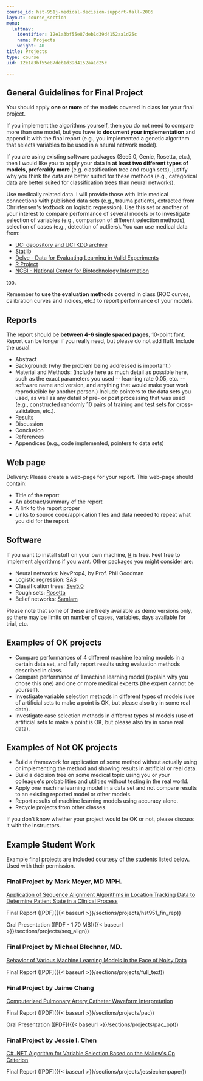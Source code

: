 ```yaml
---
course_id: hst-951j-medical-decision-support-fall-2005
layout: course_section
menu:
  leftnav:
    identifier: 12e1a3bf55e87deb1d39d4152aa1d25c
    name: Projects
    weight: 40
title: Projects
type: course
uid: 12e1a3bf55e87deb1d39d4152aa1d25c

---
```


General Guidelines for Final Project
------------------------------------

You should apply **one or more** of the models covered in class for your final project.

If you implement the algorithms yourself, then you do not need to compare more than one model, but you have to **document your implementation** and append it with the final report (e.g., you implemented a genetic algorithm that selects variables to be used in a neural network model).

If you are using existing software packages (See5.0, Genie, Rosetta, etc.), then I would like you to apply your data in **at least two different types of models, preferably more** (e.g. classification tree and rough sets), justify why you think the data are better suited for these methods (e.g., categorical data are better suited for classification trees than neural networks).

Use medically related data. I will provide those with little medical connections with published data sets (e.g., trauma patients, extracted from Christensen's textbook on logistic regression). Use this set or another of your interest to compare performance of several models or to investigate selection of variables (e.g., comparison of different selection methods), selection of cases (e.g., detection of outliers). You can use medical data from:

*   [UCI depository and UCI KDD archive](http://www.ics.uci.edu/~mlearn/MLRepository.html)
*   [Statlib](http://lib.stat.cmu.edu/DASL/)
*   [Delve - Data for Evaluating Learning in Valid Experiments](http://www.cs.toronto.edu/~delve/)
*   [R Project](http://www.r-project.org/)
*   [NCBI - National Center for Biotechnology Information](http://www.ncbi.nlm.nih.gov/)

too.

Remember to **use the evaluation methods** covered in class (ROC curves, calibration curves and indices, etc.) to report performance of your models.

Reports
-------

The report should be **between 4-6 single spaced pages**, 10-point font. Report can be longer if you really need, but please do not add fluff. Include the usual:

*   Abstract
*   Background: (why the problem being addressed is important.)
*   Material and Methods: (include here as much detail as possible here, such as the exact parameters you used -- learning rate 0.05, etc. -- software name and version, and anything that would make your work reproducible by another person.) Include pointers to the data sets you used, as well as any detail of pre- or post processing that was used (e.g., constructed randomly 10 pairs of training and test sets for cross-validation, etc.).
*   Results
*   Discussion
*   Conclusion
*   References
*   Appendices (e.g., code implemented, pointers to data sets)

Web page
--------

Delivery: Please create a web-page for your report. This web-page should contain:

*   Title of the report
*   An abstract/summary of the report
*   A link to the report proper
*   Links to source code/application files and data needed to repeat what you did for the report

Software
--------

If you want to install stuff on your own machine, [R](http://www.r-project.org/) is free. Feel free to implement algorithms if you want. Other packages you might consider are:

*   Neural networks: NevProp4, by Prof. Phil Goodman
*   Logistic regression: SAS
*   Classification trees: [See5.0](http://www.rulequest.com/)
*   Rough sets: [Rosetta](https://www.rosettacommons.org/software)
*   Belief networks: [SamIam](http://reasoning.cs.ucla.edu/samiam/)

Please note that some of these are freely available as demo versions only, so there may be limits on number of cases, variables, days available for trial, etc.

Examples of OK projects
-----------------------

*   Compare performances of 4 different machine learning models in a certain data set, and fully report results using evaluation methods described in class.
*   Compare performance of 1 machine learning model (explain why you chose this one) and one or more medical experts (the expert cannot be yourself).
*   Investigate variable selection methods in different types of models (use of artificial sets to make a point is OK, but please also try in some real data).
*   Investigate case selection methods in different types of models (use of artificial sets to make a point is OK, but please also try in some real data).

Examples of Not OK projects
---------------------------

*   Build a framework for application of some method without actually using or implementing the method and showing results in artificial or real data.
*   Build a decision tree on some medical topic using you or your colleague's probabilities and utilities without testing in the real world.
*   Apply one machine learning model in a data set and not compare results to an existing reported model or other models.
*   Report results of machine learning models using accuracy alone.
*   Recycle projects from other classes.

If you don't know whether your project would be OK or not, please discuss it with the instructors.

Example Student Work
--------------------

Example final projects are included courtesy of the students listed below. Used with their permission.

### Final Project by Mark Meyer, MD MPH.

[Application of Sequence Alignment Algorithms in Location Tracking Data to Determine Patient State in a Clinical Process](/ans7870/HST/HST.951/f05/projects/Meyer/index.html)

Final Report ([PDF]({{< baseurl >}}/sections/projects/hst951_fin_rep))

Oral Presentation ([PDF - 1.70 MB]({{< baseurl >}}/sections/projects/seq_align))

### Final Project by Michael Blechner, MD.

[Behavior of Various Machine Learning Models in the Face of Noisy Data](/ans7870/HST/HST.951/f05/projects/Michael_Blechner/Behavior%20of%20Various%20Machine%20Learning%20Models%20in%20the%20Face%20of%20Noisy%20Data.htm)

Final Report ([PDF]({{< baseurl >}}/sections/projects/full_text))

### Final Project by Jaime Chang

[Computerized Pulmonary Artery Catheter Waveform Interpretation](/ans7870/HST/HST.951/f05/projects/Jamie_Chang/Computerized%20Pulmonary%20Artery%20Catheter%20Waveform%20Interpretation.htm)

Final Report ([PDF]({{< baseurl >}}/sections/projects/pac))

Oral Presentation ([PDF]({{< baseurl >}}/sections/projects/pac_ppt))

### Final Project by Jessie I. Chen

[C# .NET Algorithm for Variable Selection Based on the Mallow's Cp Criterion](/ans7870/HST/HST.951/f05/projects/JessieChen/MDS%20Final%20Project.htm)

Final Report ([PDF]({{< baseurl >}}/sections/projects/jessiechenpaper))